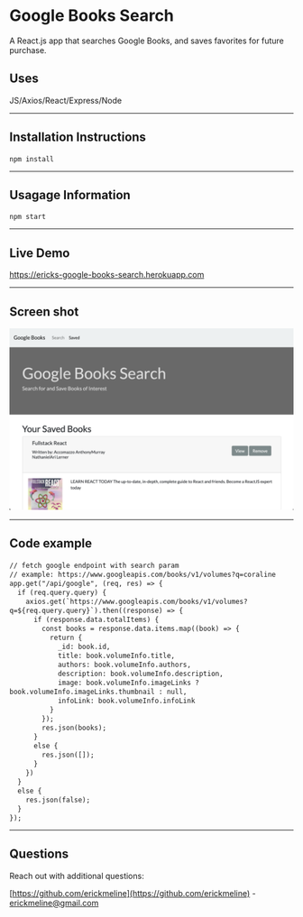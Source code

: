 # Google Books Search
A React.js app that searches Google Books, and saves favorites for future purchase.

## Uses

JS/Axios/React/Express/Node

-----------

## Installation Instructions

```
npm install
```

-----------

## Usagage Information

```
npm start
```

-----------

## Live Demo

https://ericks-google-books-search.herokuapp.com

-----------

## Screen shot
![screen shot](./client/public/screenshot.png)

-----------

## Code example
```
// fetch google endpoint with search param
// example: https://www.googleapis.com/books/v1/volumes?q=coraline
app.get("/api/google", (req, res) => {
  if (req.query.query) {
    axios.get(`https://www.googleapis.com/books/v1/volumes?q=${req.query.query}`).then((response) => {
      if (response.data.totalItems) {
        const books = response.data.items.map((book) => {
          return {
            _id: book.id,
            title: book.volumeInfo.title,
            authors: book.volumeInfo.authors,
            description: book.volumeInfo.description,
            image: book.volumeInfo.imageLinks ? book.volumeInfo.imageLinks.thumbnail : null,
            infoLink: book.volumeInfo.infoLink
          }
        });
        res.json(books);
      }
      else {
        res.json([]);
      }
    })
  }
  else {
    res.json(false);
  }
});
```

-----------

## Questions
Reach out with additional questions:

[https://github.com/erickmeline](https://github.com/erickmeline) - [erickmeline@gmail.com](mailto://erickmeline@gmail.com)
